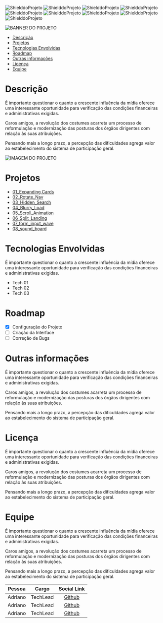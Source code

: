 <!-- PARA ESCOLHER AS CORES DAS LINGUAGENS USAR O SITE https://brandcolors.net/ -->
![ShielddoProjeto](https://img.shields.io/badge/Nome-50_Projetos_Web_50_Dias-e2001a.svg?style=for-the-badge)
![ShielddoProjeto](https://img.shields.io/badge/Versão-1.0.0-e9ebec.svg?style=for-the-badge)
![ShielddoProjeto](https://img.shields.io/badge/Markup-HTML-e34f26.svg?style=for-the-badge)
![ShielddoProjeto](https://img.shields.io/badge/Estilo-CSS-002561.svg?style=for-the-badge)
![ShielddoProjeto](https://img.shields.io/badge/Linguagem-JavaScript-f7df1e.svg?style=for-the-badge)
![ShielddoProjeto](https://img.shields.io/github/repo-size/adrianoleitedasilva/50-projetos-web-50-dias?style=for-the-badge)
![ShielddoProjeto](https://img.shields.io/tokei/lines/github/adrianoleitedasilva/50-projetos-web-50-dias?style=for-the-badge)
![ShielddoProjeto](https://img.shields.io/github/stars/adrianoleitedasilva/50-projetos-web-50-dias?style=for-the-badge) 
![ShielddoProjeto](https://img.shields.io/github/last-commit/adrianoleitedasilva/50-projetos-web-50-dias?style=for-the-badge)

<!-- Envie a imagem por meio de uma ISSUE e cole o link aqui nessa linha abaixo -->
![BANNER DO PROJETO](https://user-images.githubusercontent.com/6373438/157747252-231fc7b4-ee96-45fb-a7e0-1278862b6b0f.png)

- [Descrição](#descrição)
- [Projetos](#projetos)
- [Tecnologias Envolvidas](#tecnologias-envolvidas)
- [Roadmap](#roadmap)
- [Outras informações](#outras-informações)
- [Licença](#licença)
- [Equipe](#equipe)
  
# Descrição

É importante questionar o quanto a crescente influência da mídia oferece uma interessante oportunidade para verificação das condições financeiras e administrativas exigidas.

Caros amigos, a revolução dos costumes acarreta um processo de reformulação e modernização das posturas dos órgãos dirigentes com relação às suas atribuições.

Pensando mais a longo prazo, a percepção das dificuldades agrega valor ao estabelecimento do sistema de participação geral.

<!-- 
    AS IMAGENS DE BANNERS EU COLOQUEI UM TAMANHO DE 1280 X 300 
    PARA IMAGENS DE TELA E OUTRAS NECESSIDADES, COLOQUE 1280 X 1280
-->
![IMAGEM DO PROJETO](https://user-images.githubusercontent.com/6373438/157749627-e718fa74-f7ce-49e8-9ffa-81271f47daf5.png)

# Projetos

- [01_Expanding Cards](https://adrianoleitedasilva.github.io/50-projetos-web-50-dias/01_expanding_cards/)
- [02_Rotate_Nav](https://adrianoleitedasilva.github.io/50-projetos-web-50-dias/02_rotate_nav/)
- [03_Hidden_Search](https://adrianoleitedasilva.github.io/50-projetos-web-50-dias/03_hidden_search/)
- [04_Blurry_Load](https://adrianoleitedasilva.github.io/50-projetos-web-50-dias/04_blurry_load/)
- [05_Scroll_Animation](https://adrianoleitedasilva.github.io/50-projetos-web-50-dias/04_scroll_animation/)
- [06_Split_Landing](https://adrianoleitedasilva.github.io/50-projetos-web-50-dias/06_split_landing/)
- [07_form_input_wave](https://adrianoleitedasilva.github.io/50-projetos-web-50-dias/07_form_input_wave/)
- [08_sound_board](https://adrianoleitedasilva.github.io/50-projetos-web-50-dias/08_sound_board/)

# Tecnologias Envolvidas

É importante questionar o quanto a crescente influência da mídia oferece uma interessante oportunidade para verificação das condições financeiras e administrativas exigidas.

- Tech 01
- Tech 02
- Tech 03

# Roadmap
- [x] Configuração do Projeto
- [ ] Criação da Interface
- [ ] Correção de Bugs 

# Outras informações

É importante questionar o quanto a crescente influência da mídia oferece uma interessante oportunidade para verificação das condições financeiras e administrativas exigidas.

Caros amigos, a revolução dos costumes acarreta um processo de reformulação e modernização das posturas dos órgãos dirigentes com relação às suas atribuições.

Pensando mais a longo prazo, a percepção das dificuldades agrega valor ao estabelecimento do sistema de participação geral.

# Licença

É importante questionar o quanto a crescente influência da mídia oferece uma interessante oportunidade para verificação das condições financeiras e administrativas exigidas.

Caros amigos, a revolução dos costumes acarreta um processo de reformulação e modernização das posturas dos órgãos dirigentes com relação às suas atribuições.

Pensando mais a longo prazo, a percepção das dificuldades agrega valor ao estabelecimento do sistema de participação geral.

# Equipe

É importante questionar o quanto a crescente influência da mídia oferece uma interessante oportunidade para verificação das condições financeiras e administrativas exigidas.

Caros amigos, a revolução dos costumes acarreta um processo de reformulação e modernização das posturas dos órgãos dirigentes com relação às suas atribuições.

Pensando mais a longo prazo, a percepção das dificuldades agrega valor ao estabelecimento do sistema de participação geral.

Pessoa | Cargo | Social Link
:-----:|:-----:|:----------:
Adriano | TechLead | [Github](http://www.github.com/adrianoleitedasilva)
Adriano | TechLead | [Github](http://www.github.com/adrianoleitedasilva)
Adriano | TechLead | [Github](http://www.github.com/adrianoleitedasilva)